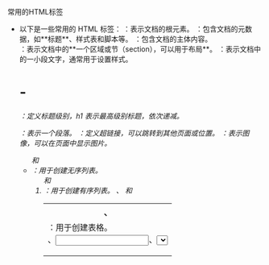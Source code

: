 常用的HTML标签
- 以下是一些常用的 HTML 标签：
    <html>：表示文档的根元素。
    <head>：包含文档的元数据，如**标题**、样式表和脚本等。
    <body>：包含文档的主体内容。
    <div>：表示文档中的**一个区域或节（section），可以用于布局**。
    <span>：表示文档中的一小段文字，通常用于设置样式。
    <h1> - <h6>：定义标题级别，h1 表示最高级别标题，依次递减。
    <p>：表示一个段落。
    <a>：定义超链接，可以跳转到其他页面或位置。
    <img>：表示图像，可以在页面中显示图片。
    <ul> 和 <li>：用于创建无序列表。
    <ol> 和 <li>：用于创建有序列表。
    <table>、<th>、<tr> 和 <td>：用于创建表格。
    <form>、<input>、<select>、<textarea> 和 <button>：用于创建表单和表单控件。
    <header>、<nav>、<main>、<article>、<section> 和 <footer>：HTML5 中新增的语义化标签，用于表示网页的结构。
    除此之外，还有许多其他标签可供使用，如音视频相关的标签 <audio>、<video>，SVG 图形相关的标签 <svg>、<path>，以及许多用于语义化和页面结构的标签，如 <aside>、<summary>、<figure> 等。